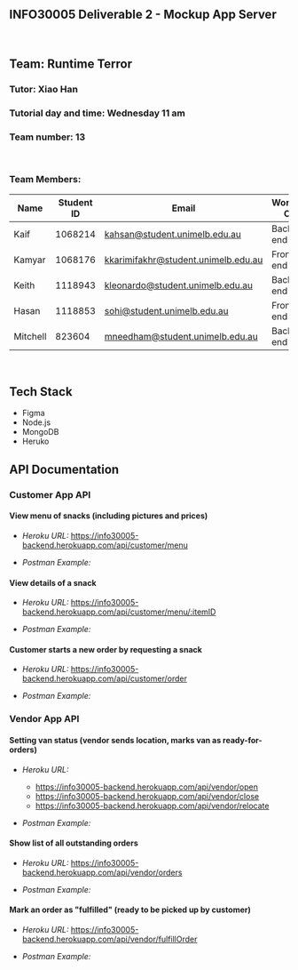 ## INFO30005 Deliverable 2 - Mockup App Server

<br>

## Team: Runtime Terror

### Tutor: Xiao Han

### Tutorial day and time: Wednesday 11 am

### Team number: 13

<br>

### Team Members:

| Name     | Student ID | Email                               | Working On |
| -------- | ---------- | ----------------------------------- | ---------- |
| Kaif     | 1068214    | kahsan@student.unimelb.edu.au       | Back-end   |
| Kamyar   | 1068176    | kkarimifakhr@student.unimelb.edu.au | Front-end  |
| Keith    | 1118943    | kleonardo@student.unimelb.edu.au    | Back-end   |
| Hasan    | 1118853    | sohi@student.unimelb.edu.au         | Front-end  |
| Mitchell | 823604     | mneedham@student.unimelb.edu.au     | Back-end   |

<br>

## Tech Stack

- Figma
- Node.js
- MongoDB
- Heruko
  <br>

## API Documentation

### Customer App API

#### View menu of snacks (including pictures and prices)

- _Heroku URL:_ https://info30005-backend.herokuapp.com/api/customer/menu

- _Postman Example:_

#### View details of a snack

- _Heroku URL:_ https://info30005-backend.herokuapp.com/api/customer/menu/:itemID

- _Postman Example:_

#### Customer starts a new order by requesting a snack

- _Heroku URL:_ https://info30005-backend.herokuapp.com/api/customer/order

- _Postman Example:_

### Vendor App API

#### Setting van status (vendor sends location, marks van as ready-for-orders)

- _Heroku URL:_

  - https://info30005-backend.herokuapp.com/api/vendor/open
  - https://info30005-backend.herokuapp.com/api/vendor/close
  - https://info30005-backend.herokuapp.com/api/vendor/relocate

- _Postman Example:_

#### Show list of all outstanding orders

- _Heroku URL:_ https://info30005-backend.herokuapp.com/api/vendor/orders

- _Postman Example:_

#### Mark an order as "fulfilled" (ready to be picked up by customer)

- _Heroku URL:_ https://info30005-backend.herokuapp.com/api/vendor/fulfillOrder

- _Postman Example:_
